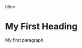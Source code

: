 <!DOCTYPE  html>
<html>
<head>
  <title>Page Title</title>title>
</head>
<body>
<h1>My First Heading</h1>
  <p>My first paragraph.</p>
</body>
</html>

